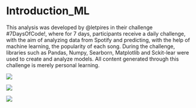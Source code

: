 # Introduction_ML

This analysis was developed by @letpires in their challenge #7DaysOfCode!, where for 7 days, participants receive a daily challenge, with the aim of analyzing data from Spotify and predicting, with the help of machine learning, the popularity of each song. During the challenge, libraries such as Pandas, Numpy, Searborn, Matplotlib and Sckit-lear were used to create and analyze models.
All content generated through this challenge is merely personal learning.
</p>
<img src="https://img.shields.io/badge/Status-in%20development-green"/>
</p>
<img src="https://img.shields.io/badge/Language-Python-blue"/>
</p>
<img src="https://img.shields.io/badge/Release%20Date-undetermined-yellow"/>
